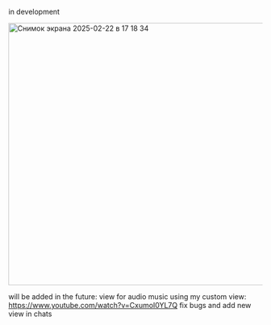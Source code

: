 in development

<img width="519" alt="Снимок экрана 2025-02-22 в 17 18 34" src="https://github.com/user-attachments/assets/44c1bd4c-b6a3-4f0f-97dd-6baa23c85bfa" />

will be added in the future: 
view for audio music using my custom view: https://www.youtube.com/watch?v=CxumoI0YL7Q
fix bugs and add new view in chats 

